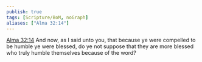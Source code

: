 ```yaml
---
publish: true
tags: [Scripture/BoM, noGraph]
aliases: ["Alma 32:14"]
---
```

[Alma 32:14](https://churchofjesuschrist.org/study/scriptures/bofm/alma/32?lang=eng&id=p14#p14) And now, as I said unto you, that because ye were compelled to be humble ye were blessed, do ye not suppose that they are more blessed who truly humble themselves because of the word?
